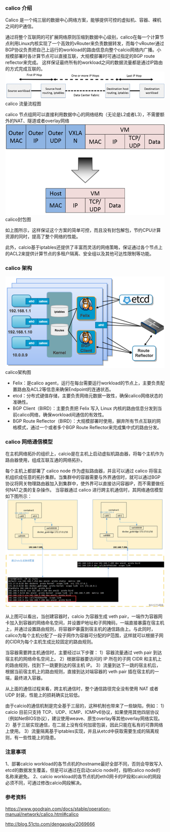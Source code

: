 ### calico 介绍
Calico 是一个纯三层的数据中心网络方案，能够提供可控的虚拟机、容器、裸机之间的IP通信。

通过将整个互联网的可扩展网络原则压缩到数据中心级别，calico在每一个计算节点利用Linux内核实现了一个高效的vRouter来负责数据转发，而每个vRouter通过BGP协议负责把自己上运行的workload的路由信息向整个calcio网络内广播。小规模部署时各计算节点可以直接互联，大规模部署时可通过指定的BGP route reflector来完成。
这样保证最终所有的workload之间的数据流量都是通过IP路由的方式完成互联的。
![image](images/calico流量流程图.png)
calico 流量流程图

calico 节点组网可以直接利用数据中心的网络结构（无论是L2或者L3），不需要额外的NAT、隧道或者overlay网络
![image](images/calico封包图.png)
calico封包图

如上图所示，这样保证这个方案的简单可控，而且没有封包解包，节约CPU计算资源的同时，提高了整个网络的性能。

此外，calcio基于iptables还提供了丰富而灵活的网络策略，保证通过各个节点上的ACL2来提供计算节点的多租户隔离、安全组以及其他可达性限制等功能。


### calico 架构
![image](images/calico架构图.png)
calico架构图

* Felix：是calico agent，运行在每台需要运行workload的节点上，主要负责配置路由及ACL2等信息来确保Endpoint的连通状态。
* etcd：分布式键值存储，主要负责网络元数据一致性，确保calico网络状态的准确性。
* BGP Client（BIRD）：主要负责把 Felix 写入 Linux 内核的路由信息分发到当前calico网络，确保workload间通信的有效性。
* BGP Route Reflector（BIRD）：大规模部署时使用，摒弃所有节点互联的网格模式，通过一个或者多个BGP Route Reflector来完成集中式的路由分发。

### calico 网络通信模型
在主机网络拓扑的组织上，calcio是在主机上启动虚拟机路由器，将每个主机作为路由器使用，组成互联互通的网络拓扑。


每个主机上都部署了 calico node 作为虚拟路由器，并且可以通过 calico 将宿主机组织成任意的拓扑集群。当集群中的容器需要与外界通信时，就可以通过BGP协议将网关物理路由器加入到集群中，使外界可以直接访问容器IP，而不需要做任何NAT之类的复杂操作。
当容器通过 calico 进行跨主机通信时，其网络通信模型如下图所示：
![image](images/calico网络通信模型.png)

从上图可以看出，当创建容器时，calcio 为容器生成 veth pair，一端作为容器网卡加入到容器的网络命名空间，并设置IP地址和子网掩码，一端直接暴露在宿主机上，并通过设置路由规则，将容器IP暴露到宿主机的通信路由上。与此同时，calico为每个主机分配了一段子网作为容器可分配的IP范围，这样就可以根据子网的CIDR为每个主机生成比较固定的路由规则。

当容器需要跨主机通信时，主要经过以下步骤：
1）容器流量通过 veth pair 到达宿主机的网络命名空间上。
2）根据容器要访问的 IP 所在的子网 CIDR 和主机上的路由规则，找到下一跳要到达的宿主机 IP。
3）流量到达下一跳的宿主机后，根据当前宿主机上的路由规则，直接到达对端容器的 veth pair 插在宿主机的一端，最终进入容器。

从上面的通信过程来看，跨主机通信时，整个通信路径完全没有使用 NAT 或者 UDP 封装，性能上的损耗确实比较低。

由于calcio的通信机制是完全基于三层的，这种机制也带来了一些缺陷，例如：
1）calcio 目前只支持 TCP、UDP、ICMP、ICMPv6协议，如果使用其他四层协议（例如NetBIOS协议），建议使用weave、原生overlay等其他overlay网络实现。
2）基于三层实现通信，在二层上没有任何加密包装，因此只能在私有的可靠网络上使用。
3）流量隔离基于iptables实现，并且从etcd中获取需要生成的隔离规则，有一些性能上的隐患。


### 注意事项
1、部署calcio workload的各节点机的hostname最好全部不同，否则会导致写入etcd的数据发生覆盖，但是可以通过在启动calcio node时，指明calico node的名称来避免。
2、calcio workload的各节点机的eth0网卡的IP段和calcio的网段必须不同，可通过修改calcio网段解决。




### 参考资料
https://www.goodrain.com/docs/stable/operation-manual/network/calico.html#calico

http://blog.51cto.com/dengaosky/2069666